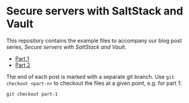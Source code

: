 # Secure servers with SaltStack and Vault

This repository contains the example files to accompany our blog post series, *Secure servers with SaltStack and Vault*.

* [Part 1](https://backbeat.tech/blog/secure-servers-with-saltstack-and-vault-part-1)
* [Part 2](https://backbeat.tech/blog/secure-servers-with-saltstack-and-vault-part-2)

The end of each post is marked with a separate git branch.
Use `git checkout <part-n>` to checkout the files at a given point, e.g. for part 1:

```
git checkout part-1
```
